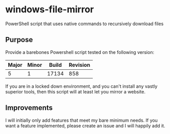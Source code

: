 # windows-file-mirror
PowerShell script that uses native commands to recursively download files

## Purpose 
Provide a barebones Powershell script tested on the following version:

|Major|Minor|Build|Revision|
|---|---|---|---
|5|1|17134|858

If you are in a locked down environment, and you can't install any vastly superior tools, then this script will at least let you mirror a website.

## Improvements
I will initially only add features that meet my bare minimum needs. If you want a feature implemented, please create an issue and I will happily add it.
